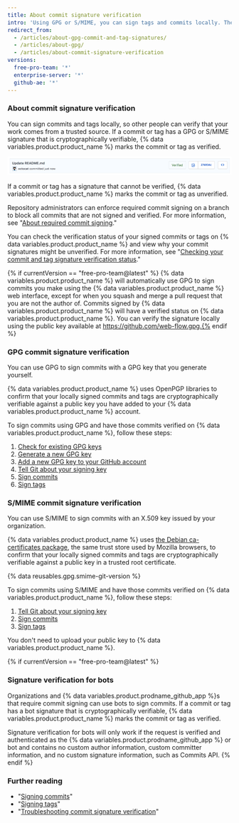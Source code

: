 ```yaml
---
title: About commit signature verification
intro: 'Using GPG or S/MIME, you can sign tags and commits locally. These tags or commits are marked as verified on {% data variables.product.product_name %} so other people can trust that the changes come from a trusted source.'
redirect_from:
  - /articles/about-gpg-commit-and-tag-signatures/
  - /articles/about-gpg/
  - /articles/about-commit-signature-verification
versions:
  free-pro-team: '*'
  enterprise-server: '*'
  github-ae: '*'
---
```


### About commit signature verification

You can sign commits and tags locally, so other people can verify that your work comes from a trusted source. If a commit or tag has a GPG or S/MIME signature that is cryptographically verifiable, {% data variables.product.product_name %} marks the commit or tag as verified.

![Verified commit](/assets/images/help/commits/verified-commit.png)

If a commit or tag has a signature that cannot be verified, {% data variables.product.product_name %} marks the commit or tag as unverified.

Repository administrators can enforce required commit signing on a branch to block all commits that are not signed and verified. For more information, see "[About required commit signing](/articles/about-required-commit-signing)."

You can check the verification status of your signed commits or tags on {% data variables.product.product_name %} and view why your commit signatures might be unverified. For more information, see "[Checking your commit and tag signature verification status](/articles/checking-your-commit-and-tag-signature-verification-status)."

{% if currentVersion == "free-pro-team@latest" %} {% data variables.product.product_name %} will automatically use GPG to sign commits you make using the {% data variables.product.product_name %} web interface, except for when you squash and merge a pull request that you are not the author of. Commits signed by {% data variables.product.product_name %} will have a verified status on {% data variables.product.product_name %}. You can verify the signature locally using the public key available at https://github.com/web-flow.gpg.{% endif %}

### GPG commit signature verification

You can use GPG to sign commits with a GPG key that you generate yourself.

{% data variables.product.product_name %} uses OpenPGP libraries to confirm that your locally signed commits and tags are cryptographically verifiable against a public key you have added to your {% data variables.product.product_name %} account.

To sign commits using GPG and have those commits verified on {% data variables.product.product_name %}, follow these steps:

1. [Check for existing GPG keys](/articles/checking-for-existing-gpg-keys)
2. [Generate a new GPG key](/articles/generating-a-new-gpg-key)
3. [Add a new GPG key to your GitHub account](/articles/adding-a-new-gpg-key-to-your-github-account)
4. [Tell Git about your signing key](/articles/telling-git-about-your-signing-key)
5. [Sign commits](/articles/signing-commits)
6. [Sign tags](/articles/signing-tags)

### S/MIME commit signature verification

You can use S/MIME to sign commits with an X.509 key issued by your organization.

{% data variables.product.product_name %} uses [the Debian ca-certificates package](https://packages.debian.org/hu/jessie/ca-certificates), the same trust store used by Mozilla browsers, to confirm that your locally signed commits and tags are cryptographically verifiable against a public key in a trusted root certificate.

{% data reusables.gpg.smime-git-version %}

To sign commits using S/MIME and have those commits verified on {% data variables.product.product_name %}, follow these steps:

1. [Tell Git about your signing key](/articles/telling-git-about-your-signing-key)
2. [Sign commits](/articles/signing-commits)
3. [Sign tags](/articles/signing-tags)

You don't need to upload your public key to {% data variables.product.product_name %}.

{% if currentVersion == "free-pro-team@latest" %}
### Signature verification for bots

Organizations and {% data variables.product.prodname_github_app %}s that require commit signing can use bots to sign commits. If a commit or tag has a bot signature that is cryptographically verifiable, {% data variables.product.product_name %} marks the commit or tag as verified.

Signature verification for bots will only work if the request is verified and authenticated as the {% data variables.product.prodname_github_app %} or bot and contains no custom author information, custom committer information, and no custom signature information, such as Commits API.
{% endif %}

### Further reading

- "[Signing commits](/articles/signing-commits)"
- "[Signing tags](/articles/signing-tags)"
- "[Troubleshooting commit signature verification](/articles/troubleshooting-commit-signature-verification)"

